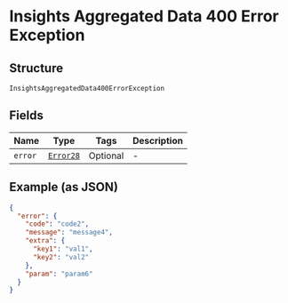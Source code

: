 
# Insights Aggregated Data 400 Error Exception

## Structure

`InsightsAggregatedData400ErrorException`

## Fields

| Name | Type | Tags | Description |
|  --- | --- | --- | --- |
| `error` | [`Error28`](../../doc/models/error-28.md) | Optional | - |

## Example (as JSON)

```json
{
  "error": {
    "code": "code2",
    "message": "message4",
    "extra": {
      "key1": "val1",
      "key2": "val2"
    },
    "param": "param6"
  }
}
```


